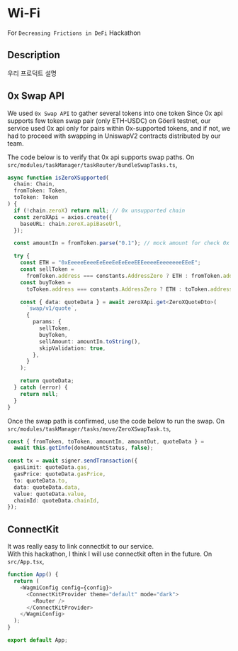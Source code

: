 # Wi-Fi

For `Decreasing Frictions in DeFi` Hackathon

## Description

우리 프로덕트 설명

## 0x Swap API

We used `0x Swap API` to gather several tokens into one token
Since 0x api supports few token swap pair (only ETH-USDC) on Göerli testnet, our service used 0x api only for pairs within 0x-supported tokens, and if not, we had to proceed with swapping in UniswapV2 contracts distributed by our team.

The code below is to verify that 0x api supports swap paths.
On `src/modules/taskManager/taskRouter/bundleSwapTasks.ts`,

```typescript
async function isZeroXSupported(
  chain: Chain,
  fromToken: Token,
  toToken: Token
) {
  if (!chain.zeroX) return null; // 0x unsupported chain
  const zeroXApi = axios.create({
    baseURL: chain.zeroX.apiBaseUrl,
  });

  const amountIn = fromToken.parse("0.1"); // mock amount for check 0x swap route

  try {
    const ETH = "0xEeeeeEeeeEeEeeEeEeEeeEEEeeeeEeeeeeeeEEeE";
    const sellToken =
      fromToken.address === constants.AddressZero ? ETH : fromToken.address;
    const buyToken =
      toToken.address === constants.AddressZero ? ETH : toToken.address;

    const { data: quoteData } = await zeroXApi.get<ZeroXQuoteDto>(
      `swap/v1/quote`,
      {
        params: {
          sellToken,
          buyToken,
          sellAmount: amountIn.toString(),
          skipValidation: true,
        },
      }
    );

    return quoteData;
  } catch (error) {
    return null;
  }
}
```

Once the swap path is confirmed, use the code below to run the swap.
On `src/modules/taskManager/tasks/move/ZeroXSwapTask.ts`,

```typescript
const { fromToken, toToken, amountIn, amountOut, quoteData } =
  await this.getInfo(doneAmountStatus, false);

const tx = await signer.sendTransaction({
  gasLimit: quoteData.gas,
  gasPrice: quoteData.gasPrice,
  to: quoteData.to,
  data: quoteData.data,
  value: quoteData.value,
  chainId: quoteData.chainId,
});
```

## ConnectKit

It was really easy to link connectkit to our service.  
With this hackathon, I think I will use connectkit often in the future.
On `src/App.tsx`,

```typescript
function App() {
  return (
    <WagmiConfig config={config}>
      <ConnectKitProvider theme="default" mode="dark">
        <Router />
      </ConnectKitProvider>
    </WagmiConfig>
  );
}

export default App;
```
